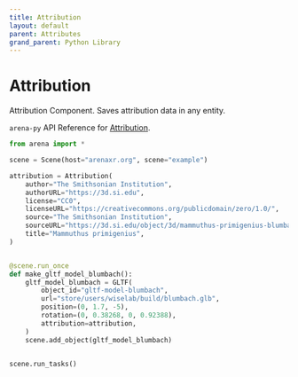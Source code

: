 ```yaml
---
title: Attribution
layout: default
parent: Attributes
grand_parent: Python Library
---
```


# Attribution

Attribution Component. Saves attribution data in any entity.

`arena-py` API Reference for [Attribution](/content/python-api/attributes/attribution).

```python
from arena import *

scene = Scene(host="arenaxr.org", scene="example")

attribution = Attribution(
    author="The Smithsonian Institution",
    authorURL="https://3d.si.edu",
    license="CC0",
    licenseURL="https://creativecommons.org/publicdomain/zero/1.0/",
    source="The Smithsonian Institution",
    sourceURL="https://3d.si.edu/object/3d/mammuthus-primigenius-blumbach:341c96cd-f967-4540-8ed1-d3fc56d31f12",
    title="Mammuthus primigenius",
)


@scene.run_once
def make_gltf_model_blumbach():
    gltf_model_blumbach = GLTF(
        object_id="gltf-model-blumbach",
        url="store/users/wiselab/build/blumbach.glb",
        position=(0, 1.7, -5),
        rotation=(0, 0.38268, 0, 0.92388),
        attribution=attribution,
    )
    scene.add_object(gltf_model_blumbach)


scene.run_tasks()
```
